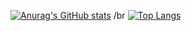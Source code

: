 [![Anurag's GitHub stats](https://github-readme-stats.vercel.app/api?username=anirudhkaushik2003&count_private=true&show_icons=true&theme=tokyonight)](https://github.com/anuraghazra/github-readme-stats)
/br
[![Top Langs](https://github-readme-stats.vercel.app/api/top-langs/?username=anirudhkaushik2003&theme=radical)](https://github.com/anuraghazra/github-readme-stats)

<!--
**anirudhkaushik2003/anirudhkaushik2003** is a ✨ _special_ ✨ repository because its `README.md` (this file) appears on your GitHub profile.

Here are some ideas to get you started:

- 🔭 I’m currently working on ...
- 🌱 I’m currently learning ...
- 👯 I’m looking to collaborate on ...
- 🤔 I’m looking for help with ...
- 💬 Ask me about ...
- 📫 How to reach me: ...
- 😄 Pronouns: ...
- ⚡ Fun fact: ...
-->
